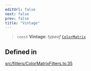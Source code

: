 ```yaml
---
editUrl: false
next: false
prev: false
title: "Vintage"
---
```


> `const` **Vintage**: *typeof* [`ColorMatrix`](/api/namespaces/filters/classes/colormatrix/)

## Defined in

[src/filters/ColorMatrixFilters.ts:35](https://github.com/fabricjs/fabric.js/blob/v6.0.0-rc4/src/filters/ColorMatrixFilters.ts#L35)
